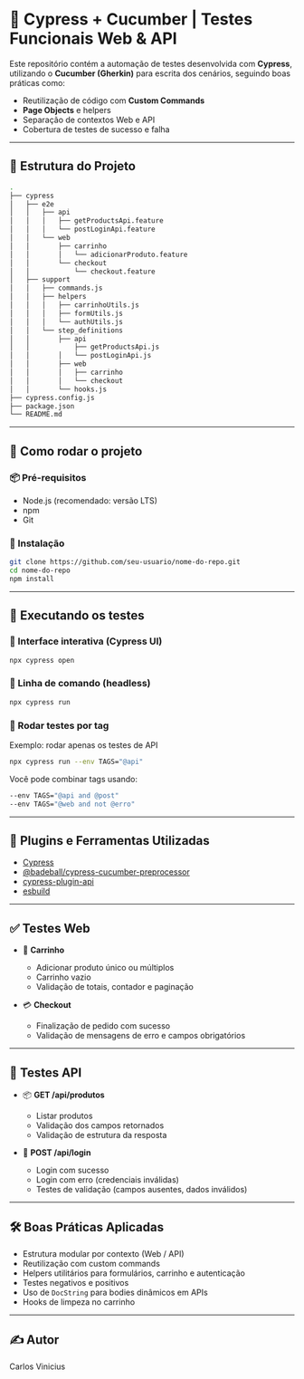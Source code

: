 # 🚀 Cypress + Cucumber | Testes Funcionais Web & API

Este repositório contém a automação de testes desenvolvida com **Cypress**, utilizando o **Cucumber (Gherkin)** para escrita dos cenários, seguindo boas práticas como:  
- Reutilização de código com **Custom Commands**  
- **Page Objects** e helpers  
- Separação de contextos Web e API  
- Cobertura de testes de sucesso e falha  

---

## 📁 Estrutura do Projeto

```bash
.
├── cypress
│   ├── e2e
│   │   ├── api
│   │   │   ├── getProductsApi.feature
│   │   │   └── postLoginApi.feature
│   │   └── web
│   │       ├── carrinho
│   │       │   └── adicionarProduto.feature
│   │       └── checkout
│   │           └── checkout.feature
│   ├── support
│   │   ├── commands.js
│   │   ├── helpers
│   │   │   ├── carrinhoUtils.js
│   │   │   ├── formUtils.js
│   │   │   └── authUtils.js
│   │   └── step_definitions
│   │       ├── api
│   │           ├── getProductsApi.js
│   │       │   └── postLoginApi.js
│   │       ├── web
│   │       │   ├── carrinho
│   │       │   └── checkout
│   │       └── hooks.js
├── cypress.config.js
├── package.json
└── README.md
```

---

## 🚀 Como rodar o projeto

### 📦 Pré-requisitos

- Node.js (recomendado: versão LTS)
- npm
- Git

### 🔧 Instalação

```bash
git clone https://github.com/seu-usuario/nome-do-repo.git
cd nome-do-repo
npm install
```

---

## 🧪 Executando os testes

### 🔹 Interface interativa (Cypress UI)

```bash
npx cypress open
```

### 🔹 Linha de comando (headless)

```bash
npx cypress run
```

### 🔹 Rodar testes por tag

Exemplo: rodar apenas os testes de API

```bash
npx cypress run --env TAGS="@api"
```

Você pode combinar tags usando:
```bash
--env TAGS="@api and @post"
--env TAGS="@web and not @erro"
```

---

## 🧩 Plugins e Ferramentas Utilizadas

- [Cypress](https://www.cypress.io/)
- [@badeball/cypress-cucumber-preprocessor](https://github.com/badeball/cypress-cucumber-preprocessor)
- [cypress-plugin-api](https://github.com/filiphric/cypress-plugin-api)
- [esbuild](https://esbuild.github.io/)

---

## ✅ Testes Web

- 🛒 **Carrinho**  
  - Adicionar produto único ou múltiplos  
  - Carrinho vazio  
  - Validação de totais, contador e paginação

- 💳 **Checkout**  
  - Finalização de pedido com sucesso  
  - Validação de mensagens de erro e campos obrigatórios

---

## 🔁 Testes API

- 📦 **GET /api/produtos**  
  - Listar produtos  
  - Validação dos campos retornados  
  - Validação de estrutura da resposta

- 🔐 **POST /api/login**  
  - Login com sucesso  
  - Login com erro (credenciais inválidas)  
  - Testes de validação (campos ausentes, dados inválidos)

---

## 🛠️ Boas Práticas Aplicadas

- Estrutura modular por contexto (Web / API)
- Reutilização com custom commands
- Helpers utilitários para formulários, carrinho e autenticação
- Testes negativos e positivos
- Uso de `DocString` para bodies dinâmicos em APIs
- Hooks de limpeza no carrinho

---

## ✍️ Autor

Carlos Vinicius  
